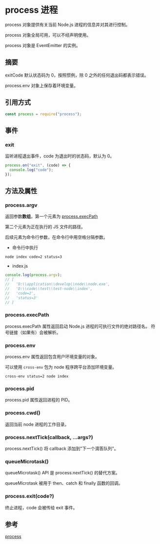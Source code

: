 <author-info date="1637741313753"></author-info>

# process 进程

process 对象提供有关当前 Node.js 进程的信息并对其进行控制。

process 对象全局可用，可以不经声明使用。

process 对象是 EventEmitter 的实例。

## 摘要

exitCode 默认状态码为 0，按照惯例，除 0 之外的任何退出码都表示错误。

process.env 对象上保存着环境变量。

## 引用方式

```js
const process = require("process");
```

## 事件

### exit

监听进程退出事件，code 为退出时的状态码，默认为 0。

```js
process.on("exit", (code) => {
  console.log("code");
});
```

## 方法及属性

### process.argv

返回参数**数组**，第一个元素为 [process.execPath](#processexecpath)

第二个元素为正在执行的 JS 文件的路径。

后续元素为命令行参数，在命令行中用空格分隔参数。

- 命令行中执行

```shell
node index code=2 status=3
```

- index.js

```js
console.log(process.argv);
// [
//   'D:\\application\\develop\\node\\node.exe',
//   'D:\\code\\test\\test-node\\index',
//   'code=2',
//   'status=3'
// ]
```

### process.execPath

process.execPath 属性返回启动 Node.js 进程的可执行文件的绝对路径名。 符号链接（如果有）会被解析。

### process.env

process.env 属性返回包含用户环境变量的对象。

可以使用 `cross-env` 包为 node 程序跨平台添加环境变量。

`cross-env status=2 node index`

### process.pid

process.pid 属性返回进程的 PID。

### process.cwd()

返回当前 node 进程的工作目录。

### process.nextTick(callback, ...args?)

process.nextTick() 将 callback 添加到"下一个滴答队列"。

### queueMicrotask()

queueMicrotask() API 是 process.nextTick() 的替代方案。

queueMicrotask 被用于 then、catch 和 finally 函数的回调。

### process.exit(code?)

终止进程，code 会被传给 exit 事件。

## 参考

[process](http://nodejs.cn/api/process.html)
